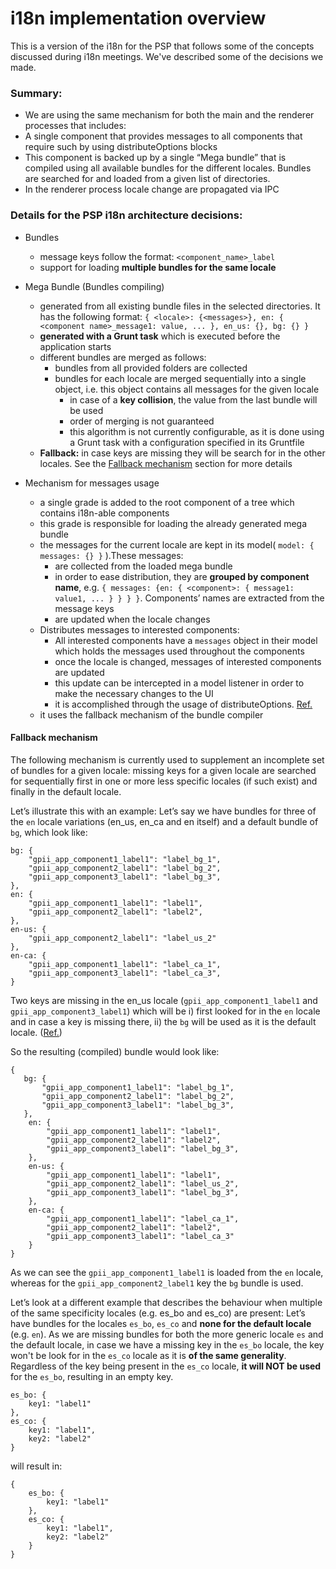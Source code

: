 # i18n implementation overview

This is a version of the i18n for the PSP that follows some of the concepts discussed during i18n meetings. We've described some of the decisions we made.
 
### Summary:
* We are using the same mechanism for both the main and the renderer processes that includes:
* A single component that provides messages to all components that require such by using distributeOptions blocks
* This component is backed up by a single “Mega bundle” that is compiled using all available bundles for the different locales. Bundles are searched for and loaded from a given list of directories.
* In the renderer process locale change are propagated via IPC
 
### Details for the PSP i18n architecture decisions:
* Bundles
    * message keys follow the format: `<component_name>_label`
    * support for loading **multiple bundles for the same locale**
 
* Mega Bundle (Bundles compiling)
    * generated from all existing bundle files in the selected directories. It has the following format: `{ <locale>: {<messages>}, en: { <component name>_message1: value, ... }, en_us: {}, bg: {} }`
    * **generated with a Grunt task** which is executed before the application starts
    * different bundles are merged as follows:
        * bundles from all provided folders are collected
        * bundles for each locale are merged sequentially into a single object, i.e. this object contains all messages for the given locale
            * in case of a **key collision**, the value from the last bundle will be used
            * order of merging is not guaranteed
            * this algorithm is not currently configurable, as it is done using a Grunt task with a configuration specified in its Gruntfile
  	* **Fallback:** in case keys are missing they will be search for in the other locales. See the [Fallback mechanism](#fallback-mechanism) section for more details
 
* Mechanism for messages usage
    * a single grade is added to the root component of a tree which contains i18n-able components
    * this grade is responsible for loading the already generated mega bundle
    * the messages for the current locale are kept in its model( `model: { messages: {} }` ).These messages:
        * are collected from the loaded mega bundle
        * in order to ease distribution, they are **grouped by component name**, e.g. `{ messages: {en: { <component>: { message1: value1, ... } } } }`. Components’ names are extracted from the message keys
        * are updated when the locale changes
    * Distributes messages to interested components:
        * All interested components have a `messages` object in their model which holds the messages used throughout the components
        * once the locale is changed, messages of interested components are updated
        * this update can be intercepted in a model listener in order to make the necessary changes to the UI
        * it is accomplished through the usage of distributeOptions. [Ref.](https://github.com/danailbd/gpii-app/blob/GPII-2894/src/common/messageBundles.js#L201)
    * it uses the fallback mechanism of the bundle compiler
 
 
 
#### Fallback mechanism
 
The following mechanism is currently used to supplement an incomplete set of bundles for a given locale:
missing keys for a given locale are searched for sequentially first in one or more less specific locales (if such exist) and finally in the default locale.
 
Let’s illustrate this with an example:
 Let’s say we have bundles for three of the `en` locale variations (en_us, en_ca and en itself) and a default bundle of `bg`, which look like:
```
bg: {
    "gpii_app_component1_label1": "label_bg_1",
    "gpii_app_component2_label1": "label_bg_2",
    "gpii_app_component3_label1": "label_bg_3",
},
en: {
    "gpii_app_component1_label1": "label1",
    "gpii_app_component2_label1": "label2",
},
en-us: {
    "gpii_app_component2_label1": "label_us_2"
},
en-ca: {
    "gpii_app_component1_label1": "label_ca_1",
    "gpii_app_component3_label1": "label_ca_3",
}
```
Two keys are missing in the en_us locale (`gpii_app_component1_label1` and `gpii_app_component3_label1`) which will be i) first looked for in the `en` locale and in case a key is missing there, ii) the `bg` will be used as it is the default locale. ([Ref.](https://github.com/GPII/gpii-app/pull/43/files#diff-6bc17c73bd5dc975645963854a8c475dR47))
 
So the resulting (compiled) bundle would look like:
```
{
   bg: {
       "gpii_app_component1_label1": "label_bg_1",
       "gpii_app_component2_label1": "label_bg_2",
       "gpii_app_component3_label1": "label_bg_3",
   },
    en: {
        "gpii_app_component1_label1": "label1",
        "gpii_app_component2_label1": "label2",
        "gpii_app_component3_label1": "label_bg_3",
    },
    en-us: {
        "gpii_app_component1_label1": "label1",
        "gpii_app_component2_label1": "label_us_2",
        "gpii_app_component3_label1": "label_bg_3",
    },
    en-ca: {
        "gpii_app_component1_label1": "label_ca_1",
        "gpii_app_component2_label1": "label2",
        "gpii_app_component3_label1": "label_ca_3"
    }   
}
```
As we can see the `gpii_app_component1_label1` is loaded from the `en` locale, whereas for the `gpii_app_component2_label1` key the `bg` bundle is used.
 
 
Let’s look at a different example that describes the behaviour when multiple of the same specificity locales (e.g. es_bo and es_co) are present:
Let’s have bundles for the locales `es_bo`, `es_co` and **none for the default locale** (e.g. `en`). As we are missing bundles for both the more generic locale `es` and the default locale, in case we have a missing key in the `es_bo` locale, the key won't be look for in the `es_co` locale as it is **of the same generality**. Regardless of the key being present in the `es_co` locale, **it will NOT be used** for the `es_bo`, resulting in an empty key.
```
es_bo: {
    key1: "label1"
},
es_co: {
    key1: "label1",
    key2: "label2"
}
```
will result in:
 
```
{
    es_bo: {
        key1: "label1"
    },
    es_co: {
        key1: "label1",
        key2: "label2"
    }
}
```
